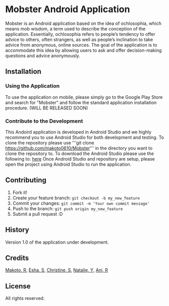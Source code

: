 # Mobster Android Application
Mobster is an Android application based on the idea of ochlosophia, which means mob wisdom, a term used to describe the conception of the application. Essentially, ochlosophia refers to people’s tendency to offer advice to others, often strangers, as well as people’s inclination to take advice from anonymous, online sources. The goal of the application is to accommodate this idea by allowing users to ask and offer decision-making questions and advice anonymously.

## Installation
### Using the Application
To use the application on mobile, please simply go to the Google Play Store and search for "Mobster" and follow the standard application installation procedure. (WILL BE RELEASED SOON)
### Contribute to the Development
This Andoird application is developed in Android Studio and we highly recommend you to use Android Studio for both development and testing.
To clone the repository please use
'''git clone https://github.com/makoto0610/Mobster''' in the directory you want to clone the repository to.
To download the Android Studio please use the following to: [here](https://developer.android.com/studio/index.html)
Once Android Studio and repository are setup, please open the project using Android Studio to run the application.

## Contributing

1. Fork it!
2. Create your feature branch: `git checkout -b my_new_feature`
3. Commit your changes: `git commit -m 'Your own commit message'`
4. Push to the branch: `git push origin my_new_feature`
5. Submit a pull request :D

## History
Version 1.0 of the application under development.

## Credits
[Makoto, R](https://github.com/makoto0610), [Esha, S](https://github.com/esingh7), [Christine, S](https://github.com/cshih299), [Natalie, Y](https://github.com/nathyu), [Ani, R](https://github.com/anir1296)

## License
All rights reserved.
